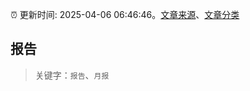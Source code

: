 :alarm_clock: 更新时间: 2025-04-06 06:46:46。[文章来源](/README.md)、[文章分类](/TAGS.md)

## 报告


> 关键字：`报告`、`月报`



